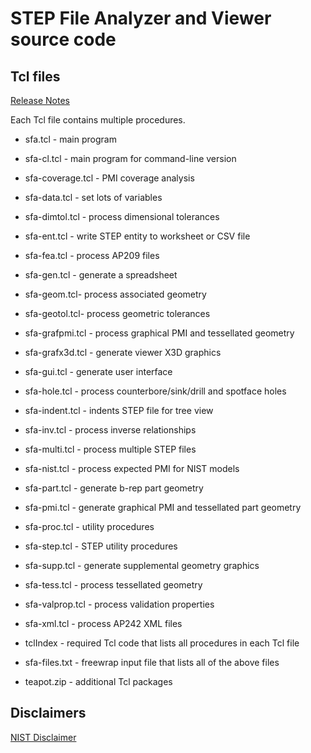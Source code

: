 # STEP File Analyzer and Viewer source code

## Tcl files

[Release Notes](https://www.nist.gov/document/sfa-release-notes)

Each Tcl file contains multiple procedures.

- sfa.tcl - main program
- sfa-cl.tcl - main program for command-line version
- sfa-coverage.tcl - PMI coverage analysis
- sfa-data.tcl - set lots of variables
- sfa-dimtol.tcl - process dimensional tolerances
- sfa-ent.tcl - write STEP entity to worksheet or CSV file
- sfa-fea.tcl - process AP209 files
- sfa-gen.tcl - generate a spreadsheet
- sfa-geom.tcl- process associated geometry
- sfa-geotol.tcl- process geometric tolerances
- sfa-grafpmi.tcl - process graphical PMI and tessellated geometry
- sfa-grafx3d.tcl - generate viewer X3D graphics
- sfa-gui.tcl - generate user interface
- sfa-hole.tcl - process counterbore/sink/drill and spotface holes
- sfa-indent.tcl - indents STEP file for tree view
- sfa-inv.tcl - process inverse relationships
- sfa-multi.tcl - process multiple STEP files
- sfa-nist.tcl - process expected PMI for NIST models
- sfa-part.tcl - generate b-rep part geometry
- sfa-pmi.tcl - generate graphical PMI and tessellated part geometry
- sfa-proc.tcl - utility procedures
- sfa-step.tcl - STEP utility procedures
- sfa-supp.tcl - generate supplemental geometry graphics
- sfa-tess.tcl - process tessellated geometry
- sfa-valprop.tcl - process validation properties
- sfa-xml.tcl - process AP242 XML files

- tclIndex - required Tcl code that lists all procedures in each Tcl file

- sfa-files.txt - freewrap input file that lists all of the above files

- teapot.zip - additional Tcl packages

## Disclaimers

[NIST Disclaimer](https://www.nist.gov/disclaimer)
